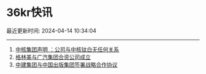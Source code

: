 # 36kr快讯

最近更新时间: 2024-04-14 10:34:04

--- 
1. [中核集团声明 ：公司与中核钛白无任何关系](https://www.36kr.com/newsflashes/2732599218498053) 
2. [格林美与广汽集团合资公司成立](https://www.36kr.com/newsflashes/2732600927742473) 
3. [中建集团与中国出版集团签署战略合作协议](https://www.36kr.com/newsflashes/2732659224930567) 
